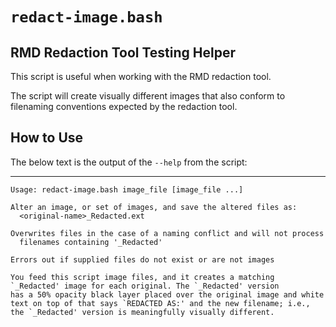 # `redact-image.bash` #

## RMD Redaction Tool Testing Helper ##

This script is useful when working with the RMD redaction tool.

The script will create visually different images that also conform to filenaming conventions expected by the redaction tool.

## How to Use ##

The below text is the output of the `--help` from the script:

----

    Usage: redact-image.bash image_file [image_file ...]

    Alter an image, or set of images, and save the altered files as:
      <original-name>_Redacted.ext

    Overwrites files in the case of a naming conflict and will not process
      filenames containing '_Redacted'

    Errors out if supplied files do not exist or are not images

    You feed this script image files, and it creates a matching
    `_Redacted' image for each original. The `_Redacted' version
    has a 50% opacity black layer placed over the original image and white
    text on top of that says `REDACTED AS:' and the new filename; i.e.,
    the `_Redacted' version is meaningfully visually different.
